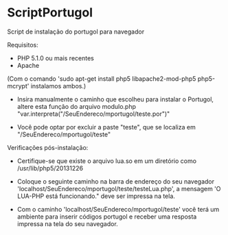 # ScriptPortugol
Script de instalação do portugol para navegador

Requisitos:
- PHP 5.1.0 ou mais recentes
- Apache

(Com o comando 'sudo apt-get install php5 libapache2-mod-php5 php5-mcrypt' instalamos ambos.)

- Insira manualmente o caminho que escolheu para instalar o Portugol, altere esta função do arquivo modulo.php "var.interpreta("/SeuEndereco/mportugol/teste.por")"

- Você pode optar por excluir a paste "teste", que se localiza em "/SeuEndereco/mportugol/teste"


Verificações pós-instalação:

- Certifique-se que existe o arquivo lua.so em um diretório como /usr/lib/php5/20131226

- Coloque o seguinte caminho na barra de endereço do seu navegador
 'localhost/SeuEndereco/mportugol/teste/testeLua.php', a mensagem 'O LUA-PHP está funcionando." deve ser impressa na tela.

- Com o caminho 'localhost/SeuEndereco/mportugol/teste' você terá um ambiente para inserir códigos portugol e receber uma resposta impressa na tela do seu navegador.


